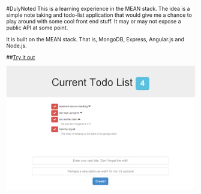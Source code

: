 #DulyNoted
This is a learning experience in the MEAN stack. The idea is a simple note taking and todo-list application that would give me a chance to play around with some cool front end stuff.
It may or may not expose a public API at some point.

It is built on the MEAN stack. That is, MongoDB, Express, Angular.js and Node.js.

##[Try it out](http://duly-noted-app.herokuapp.com/) 

![screenshot](/screenshot.png)